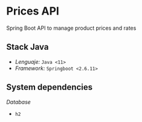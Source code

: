 # Prices API

Spring Boot API to manage product prices and rates

## Stack Java

- _Lenguaje:_ `Java <11>`
- _Framework:_ `Springboot <2.6.11>`

## System dependencies

_Database_

- `h2`